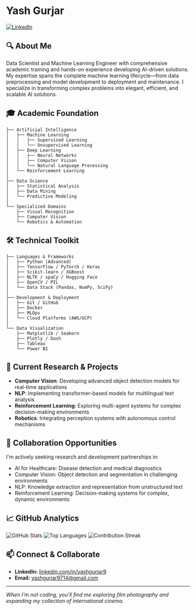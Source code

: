 # Yash Gurjar

[![LinkedIn](https://img.shields.io/badge/LinkedIn-Connect-blue?style=for-the-badge&logo=linkedin)](https://linkedin.com/in/yashgurjar9)

## 🔍 About Me

Data Scientist and Machine Learning Engineer with comprehensive academic training and hands-on experience developing AI-driven solutions. My expertise spans the complete machine learning lifecycle—from data preprocessing and model development to deployment and maintenance. I specialize in transforming complex problems into elegant, efficient, and scalable AI solutions.

## 🎓 Academic Foundation

```
├── Artificial Intelligence
│   ├── Machine Learning
│   │   ├── Supervised Learning
│   │   └── Unsupervised Learning
│   ├── Deep Learning
│   │   ├── Neural Networks
│   │   ├── Computer Vision
│   │   └── Natural Language Processing
│   └── Reinforcement Learning
│
├── Data Science
│   ├── Statistical Analysis
│   ├── Data Mining
│   └── Predictive Modeling
│
└── Specialized Domains
    ├── Visual Recognition
    ├── Computer Vision
    └── Robotics & Automation
```

## 🛠️ Technical Toolkit

```
├── Languages & Frameworks
│   ├── Python (Advanced)
│   ├── TensorFlow / PyTorch / Keras
│   ├── Scikit-learn / XGBoost
│   ├── NLTK / spaCy / Hugging Face
│   ├── OpenCV / PIL
│   └── Data Stack (Pandas, NumPy, SciPy)
│
├── Development & Deployment
│   ├── Git / GitHub
│   ├── Docker
│   ├── MLOps
│   └── Cloud Platforms (AWS/GCP)
│
└── Data Visualization
    ├── Matplotlib / Seaborn
    ├── Plotly / Dash
    ├── Tableau
    └── Power BI
```

## 🔬 Current Research & Projects

- **Computer Vision**: Developing advanced object detection models for real-time applications
- **NLP**: Implementing transformer-based models for multilingual text analysis
- **Reinforcement Learning**: Exploring multi-agent systems for complex decision-making environments
- **Robotics**: Integrating perception systems with autonomous control mechanisms

## 🤝 Collaboration Opportunities

I'm actively seeking research and development partnerships in:
- AI for Healthcare: Disease detection and medical diagnostics
- Computer Vision: Object detection and segmentation in challenging environments
- NLP: Knowledge extraction and representation from unstructured text
- Reinforcement Learning: Decision-making systems for complex, dynamic environments

## 📈 GitHub Analytics

![GitHub Stats](https://github-readme-stats.vercel.app/api?username=Yash4616&show_icons=true&theme=radical)
![Top Languages](https://github-readme-stats.vercel.app/api/top-langs/?username=Yash4616&layout=compact&theme=radical)
![Contribution Streak](https://github-readme-streak-stats.herokuapp.com/?user=Yash4616&theme=radical)

## 📫 Connect & Collaborate

- **LinkedIn:** [linkedin.com/in/yashgurjar9](https://linkedin.com/in/yashgurjar9)
- **Email:** [yashgurjar9714@gmail.com](mailto:yashgurjar9714@gmail.com)

---

*When I'm not coding, you'll find me exploring film photography and expanding my collection of international cinema.*
